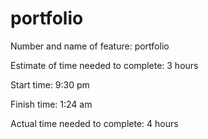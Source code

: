# portfolio
Number and name of feature: portfolio

Estimate of time needed to complete: 3 hours

Start time: 9:30 pm

Finish time: 1:24 am 

Actual time needed to complete: 4 hours 